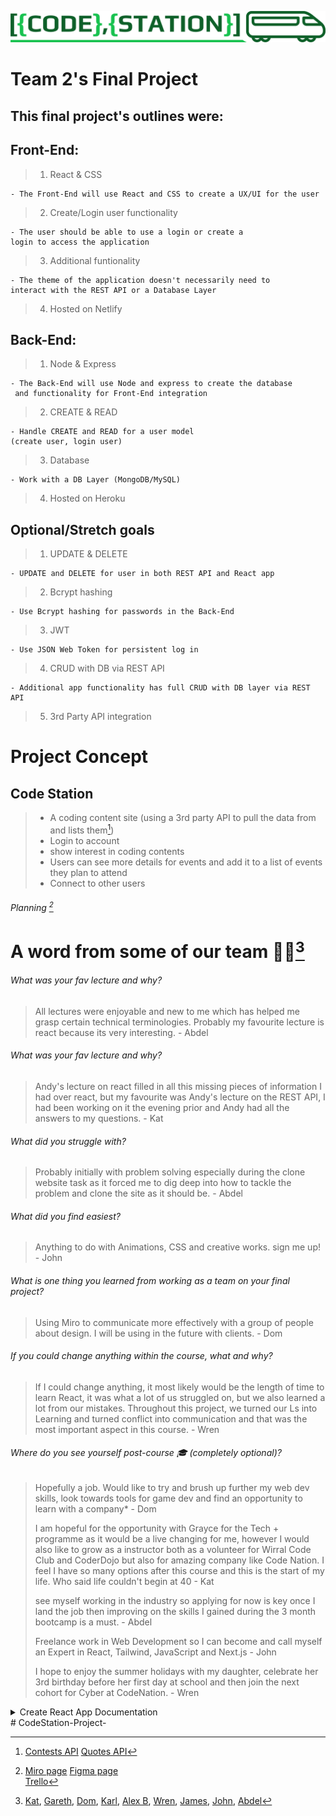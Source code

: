 ![Team Logo](/src/images/codeStationRectangleLogo%202.png)

# Team 2's Final Project

## This final project's outlines were:

## Front-End:

> 1. React & CSS

    - The Front-End will use React and CSS to create a UX/UI for the user

> 2. Create/Login user functionality

    - The user should be able to use a login or create a
    login to access the application

> 3. Additional funtionality

    - The theme of the application doesn't necessarily need to
    interact with the REST API or a Database Layer

> 4. Hosted on Netlify

## Back-End:

> 1. Node & Express

    - The Back-End will use Node and express to create the database
     and functionality for Front-End integration

> 2. CREATE & READ

    - Handle CREATE and READ for a user model
    (create user, login user)

> 3. Database

    - Work with a DB Layer (MongoDB/MySQL)

> 4. Hosted on Heroku

## Optional/Stretch goals

> 1. UPDATE & DELETE

    - UPDATE and DELETE for user in both REST API and React app

> 2. Bcrypt hashing

    - Use Bcrypt hashing for passwords in the Back-End

> 3. JWT

    - Use JSON Web Token for persistent log in

> 4. CRUD with DB via REST API

    - Additional app functionality has full CRUD with DB layer via REST API

> 5. 3rd Party API integration

# Project Concept

## Code Station

> - A coding content site (using a 3rd party API to pull the data from and lists them[^1])
> - Login to account
> - show interest in coding contents
> - Users can see more details for events and add it to a list of events they plan to attend
> - Connect to other users

###### Planning [^2]

# A word from some of our team :student:[^3]

###### What was your fav lecture and why?

> All lectures were enjoyable and new to me which has helped me grasp certain
> technical terminologies. Probably my favourite lecture is react because its very
> interesting. - Abdel

###### What was your fav lecture and why?

> Andy's lecture on react filled in all this missing pieces of information I had over
> react, but my favourite was Andy's lecture on the REST API, I had been working on it the
> evening prior and Andy had all the answers to my questions. - Kat

###### What did you struggle with?

> Probably initially with problem solving especially during the clone website task
> as it forced me to dig deep into how to tackle the problem and clone the site as
> it should be. - Abdel

###### What did you find easiest?

> Anything to do with Animations, CSS and creative works. sign me up! - John

###### What is one thing you learned from working as a team on your final project?

> Using Miro to communicate more effectively with a group of people about
> design. I will be using in the future with clients. - Dom

###### If you could change anything within the course, what and why?

> If I could change anything, it most likely would be the length of time to learn
> React, it was what a lot of us struggled on, but we also learned a lot from our mistakes.
> Throughout this project, we turned our Ls into Learning and turned conflict into
> communication and that was the most important aspect in this course. - Wren

###### Where do you see yourself post-course :mortar_board: (completely optional)?

> Hopefully a job. Would like to try and brush up further my web dev skills, look
> towards tools for game dev and find an opportunity to learn with a company\* - Dom
>
> I am hopeful for the opportunity with Grayce for the Tech + programme as it would
> be a live changing for me, however I would also like to grow as a instructor both as
> a volunteer for Wirral Code Club and CoderDojo but also for amazing company like Code Nation.
> I feel I have so many options after this course and this is the start of my life.
> Who said life couldn't begin at 40 - Kat
>
> see myself working in the industry so applying for now is key once I land the job
> then improving on the skills I gained during the 3 month bootcamp is a must. - Abdel
>
> Freelance work in Web Development so I can become and call myself an Expert in React,
> Tailwind, JavaScript and Next.js - John
>
> I hope to enjoy the summer holidays with my daughter, celebrate her 3rd birthday before
> her first day at school and then join the next cohort for Cyber at CodeNation. - Wren

[^1]:
    [Contests API](https://kontests.net/api/v1/all)
    [Quotes API](https://programming-quotes-api.herokuapp.com/Quotes/random)

[^2]:
    [Miro page](https://miro.com/app/board/uXjVOlLQruY=/?share_link_id=858956996815)
    [Figma page](https://www.figma.com/file/lyiCZsXzJWzd8yvyXL7SeO/Code-Station-Design)  
    [Trello](https://trello.com/b/3IlGLWY9/team-2)

[^3]:
    [Kat](https://github.com/Indykatz),
    [Gareth](https://github.com/garethhough),
    [Dom](https://github.com/harb0t),
    [Karl](https://github.com/KarlEvans70),
    [Alex B](https://github.com/alexbellairs),
    [Wren](https://github.com/Wren4Wren),
    [James](https://github.com/jamlindsay97),
    [John](https://github.com/jbridges373),
    [Abdel](https://github.com/Javabar)

<details><summary>Create React App Documentation</summary>
<p>
# Getting Started with Create React App

This project was bootstrapped with [Create React App](https://github.com/facebook/create-react-app).

## Available Scripts

In the project directory, you can run:

### `npm start`

Runs the app in the development mode.\
Open [http://localhost:3000](http://localhost:3000) to view it in your browser.

The page will reload when you make changes.\
You may also see any lint errors in the console.

### `npm test`

Launches the test runner in the interactive watch mode.\
See the section about [running tests](https://facebook.github.io/create-react-app/docs/running-tests) for more information.

### `npm run build`

Builds the app for production to the `build` folder.\
It correctly bundles React in production mode and optimizes the build for the best performance.

The build is minified and the filenames include the hashes.\
Your app is ready to be deployed!

See the section about [deployment](https://facebook.github.io/create-react-app/docs/deployment) for more information.

### `npm run eject`

**Note: this is a one-way operation. Once you `eject`, you can't go back!**

If you aren't satisfied with the build tool and configuration choices, you can `eject` at any time. This command will remove the single build dependency from your project.

Instead, it will copy all the configuration files and the transitive dependencies (webpack, Babel, ESLint, etc) right into your project so you have full control over them. All of the commands except `eject` will still work, but they will point to the copied scripts so you can tweak them. At this point you're on your own.

You don't have to ever use `eject`. The curated feature set is suitable for small and middle deployments, and you shouldn't feel obligated to use this feature. However we understand that this tool wouldn't be useful if you couldn't customize it when you are ready for it.

## Learn More

You can learn more in the [Create React App documentation](https://facebook.github.io/create-react-app/docs/getting-started).

To learn React, check out the [React documentation](https://reactjs.org/).

### Code Splitting

This section has moved here: [https://facebook.github.io/create-react-app/docs/code-splitting](https://facebook.github.io/create-react-app/docs/code-splitting)

### Analyzing the Bundle Size

This section has moved here: [https://facebook.github.io/create-react-app/docs/analyzing-the-bundle-size](https://facebook.github.io/create-react-app/docs/analyzing-the-bundle-size)

### Making a Progressive Web App

This section has moved here: [https://facebook.github.io/create-react-app/docs/making-a-progressive-web-app](https://facebook.github.io/create-react-app/docs/making-a-progressive-web-app)

### Advanced Configuration

This section has moved here: [https://facebook.github.io/create-react-app/docs/advanced-configuration](https://facebook.github.io/create-react-app/docs/advanced-configuration)

### Deployment

This section has moved here: [https://facebook.github.io/create-react-app/docs/deployment](https://facebook.github.io/create-react-app/docs/deployment)

### `npm run build` fails to minify

This section has moved here: [https://facebook.github.io/create-react-app/docs/troubleshooting#npm-run-build-fails-to-minify](https://facebook.github.io/create-react-app/docs/troubleshooting#npm-run-build-fails-to-minify)

# Kat_basicReactSetUp

# kat_bankTemp_2

# frontend-tester

# frontend-tester

# CodeStation-FinalProject

# CN-CodeStation-38

</p>
</details>
# CodeStation-Project-
